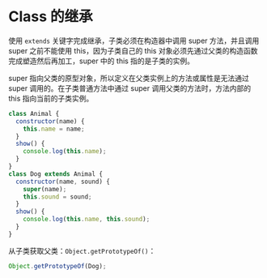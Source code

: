 # Class 的继承

使用 `extends` 关键字完成继承，子类必须在构造器中调用 super 方法，并且调用 super 之前不能使用 this，因为子类自己的 this 对象必须先通过父类的构造函数完成塑造然后再加工，super 中的 this 指的是子类的实例。

super 指向父类的原型对象，所以定义在父类实例上的方法或属性是无法通过 super 调用的。在子类普通方法中通过 super 调用父类的方法时，方法内部的 this 指向当前的子类实例。

```javascript
class Animal {
  constructor(name) {
    this.name = name;
  }
  show() {
    console.log(this.name);
  }
}
class Dog extends Animal {
  constructor(name, sound) {
    super(name);
    this.sound = sound;
  }
  show() {
    console.log(this.name, this.sound);
  }
}
```

从子类获取父类：`Object.getPrototypeOf()`：

```javascript
Object.getPrototypeOf(Dog);
```
